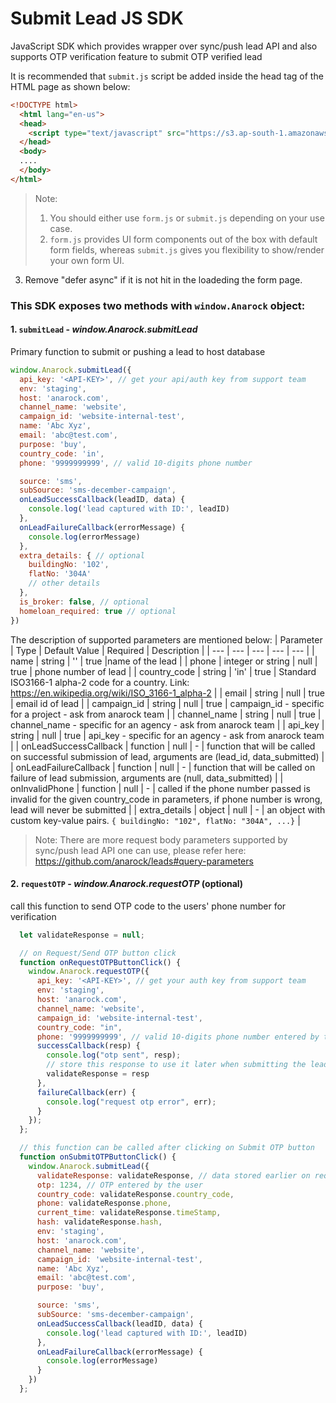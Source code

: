 # Submit Lead JS SDK

JavaScript SDK which provides wrapper over sync/push lead API and also supports OTP verification feature to submit OTP verified lead

It is recommended that `submit.js` script be added inside the head tag of the HTML page as shown below:

```html
<!DOCTYPE html>
  <html lang="en-us">
  <head>
    <script type="text/javascript" src="https://s3.ap-south-1.amazonaws.com/anarock.misc/submit.js" defer async></script>
  </head>
  <body>
  ....
  </body>
</html>
```

> Note:
> 1. You should either use `form.js` or `submit.js` depending on your use case.
> 2. `form.js` provides UI form components out of the box with default form fields, whereas `submit.js` gives you flexibility to show/render your own form UI.
  3. Remove "defer async" if it is not hit in the loadeding the form page.  


### This SDK exposes __two__ methods with `window.Anarock` object:

#### 1. `submitLead` - _window.Anarock.submitLead_
Primary function to submit or pushing a lead to host database

```js
window.Anarock.submitLead({
  api_key: '<API-KEY>', // get your api/auth key from support team
  env: 'staging',
  host: 'anarock.com',
  channel_name: 'website',
  campaign_id: 'website-internal-test',
  name: 'Abc Xyz',
  email: 'abc@test.com',
  purpose: 'buy',
  country_code: 'in',
  phone: '9999999999', // valid 10-digits phone number

  source: 'sms',
  subSource: 'sms-december-campaign',
  onLeadSuccessCallback(leadID, data) {
    console.log('lead captured with ID:', leadID)
  },
  onLeadFailureCallback(errorMessage) {
    console.log(errorMessage)
  },
  extra_details: { // optional
    buildingNo: '102',
    flatNo: '304A'
    // other details
  },
  is_broker: false, // optional
  homeloan_required: true // optional
})
```

The description of supported parameters are mentioned below:
| Parameter | Type | Default Value | Required | Description |
| --- | --- | --- | --- | --- |
| name | string | '' | true |name of the lead |
| phone | integer or string | null | true | phone number of lead |
| country_code | string | 'in' | true | Standard ISO3166-1 alpha-2 code for a country. Link: https://en.wikipedia.org/wiki/ISO_3166-1_alpha-2 |
| email | string | null | true | email id of lead |
| campaign_id | string | null | true | campaign_id - specific for a project - ask from anarock team |
| channel_name | string | null | true | channel_name - specific for an agency - ask from anarock team |
| api_key | string | null | true | api_key - specific for an agency - ask from anarock team |
| onLeadSuccessCallback | function | null | - | function that will be called on successful submission of lead, arguments are (lead_id, data_submitted) |
| onLeadFailureCallback | function | null | - | function that will be called on failure of lead submission, arguments are (null, data_submitted) |
| onInvalidPhone | function | null | - | called if the phone number passed is invalid for the given country_code in parameters, if phone number is wrong, lead will never be submitted  |
| extra_details | object | null | - | an object with custom key-value pairs. `{ buildingNo: "102", flatNo: "304A", ...}` |

> Note: There are more request body parameters supported by sync/push lead API one can use, please refer here: https://github.com/anarock/leads#query-parameters


#### 2. `requestOTP` - _window.Anarock.requestOTP_ (optional)
call this function to send OTP code to the users' phone number for verification

```js
  let validateResponse = null;

  // on Request/Send OTP button click
  function onRequestOTPButtonClick() {
    window.Anarock.requestOTP({
      api_key: '<API-KEY>', // get your auth key from support team
      env: 'staging',
      host: 'anarock.com',
      channel_name: 'website',
      campaign_id: 'website-internal-test',
      country_code: "in",
      phone: '9999999999', // valid 10-digits phone number entered by the user
      successCallback(resp) {
        console.log("otp sent", resp);
        // store this response to use it later when submitting the lead
        validateResponse = resp
      },
      failureCallback(err) {
        console.log("request otp error", err);
      }
    });
  };

  // this function can be called after clicking on Submit OTP button
  function onSubmitOTPButtonClick() {
    window.Anarock.submitLead({
      validateResponse: validateResponse, // data stored earlier on requestOTP success callback
      otp: 1234, // OTP entered by the user
      country_code: validateResponse.country_code,
      phone: validateResponse.phone,
      current_time: validateResponse.timeStamp,
      hash: validateResponse.hash,
      env: 'staging',
      host: 'anarock.com',
      channel_name: 'website',
      campaign_id: 'website-internal-test',
      name: 'Abc Xyz',
      email: 'abc@test.com',
      purpose: 'buy',

      source: 'sms',
      subSource: 'sms-december-campaign',
      onLeadSuccessCallback(leadID, data) {
        console.log('lead captured with ID:', leadID)
      },
      onLeadFailureCallback(errorMessage) {
        console.log(errorMessage)
      }
    })
  };
```


